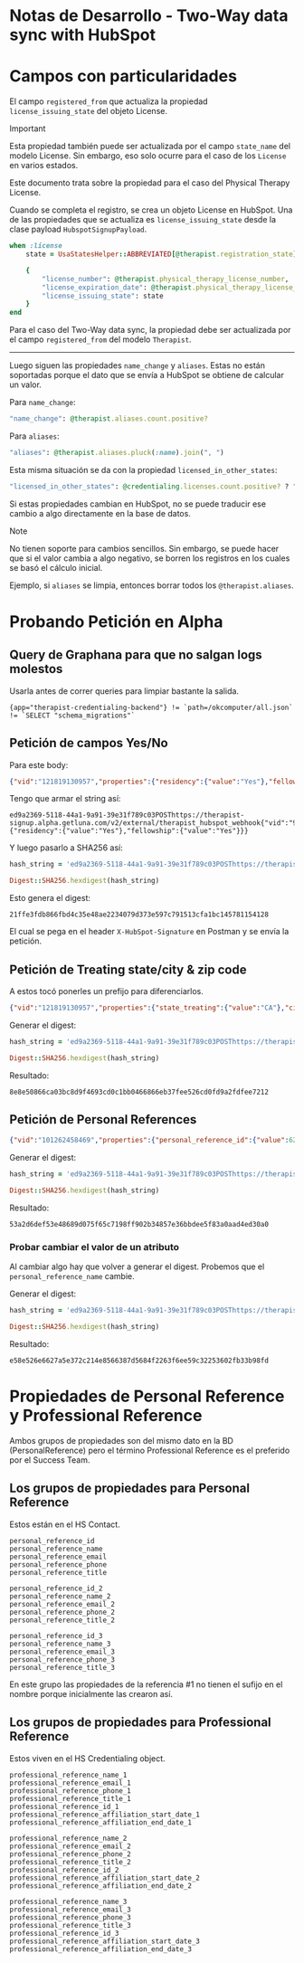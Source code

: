# Notas de Desarrollo - Two-Way data sync with HubSpot

# Campos con particularidades

El campo `registered_from` que actualiza la propiedad `license_issuing_state` del objeto License.

> [!Important]
> Esta propiedad también puede ser actualizada por el campo `state_name` del modelo License. Sin embargo, eso solo ocurre para el caso de los `License` en varios estados.
>
> Este documento trata sobre la propiedad para el caso del Physical Therapy License.

Cuando se completa el registro, se crea un objeto License en HubSpot. Una de las propiedades que se actualiza es `license_issuing_state` desde la clase payload `HubspotSignupPayload`.

```ruby
when :license
	state = UsaStatesHelper::ABBREVIATED[@therapist.registration_state]

	{
		"license_number": @therapist.physical_therapy_license_number,
		"license_expiration_date": @therapist.physical_therapy_license_expiration_date,
		"license_issuing_state": state
	}
end
```

Para el caso del Two-Way data sync, la propiedad debe ser actualizada por el campo `registered_from` del modelo `Therapist`.

---

Luego siguen las propiedades `name_change` y `aliases`. Estas no están soportadas porque el dato que se envía a HubSpot se obtiene de calcular un valor.

Para `name_change`:
```ruby
"name_change": @therapist.aliases.count.positive?
```

Para `aliases`:
```ruby
"aliases": @therapist.aliases.pluck(:name).join(", ")
```

Esta misma situación se da con la propiedad `licensed_in_other_states`:
```ruby
"licensed_in_other_states": @credentialing.licenses.count.positive? ? "Yes" : "No"
```

Si estas propiedades cambian en HubSpot, no se puede traducir ese cambio a algo directamente en la base de datos.

> [!Note]
> No tienen soporte para cambios sencillos. Sin embargo, se puede hacer que si el valor cambia a algo negativo, se borren los registros en los cuales se basó el cálculo inicial.
> 
> Ejemplo, si `aliases` se limpia, entonces borrar todos los `@therapist.aliases`.


# Probando Petición en Alpha

## Query de Graphana para que no salgan logs molestos

Usarla antes de correr queries para limpiar bastante la salida.

```
{app="therapist-credentialing-backend"} != `path=/okcomputer/all.json` != `SELECT "schema_migrations"`
```

## Petición de campos Yes/No

Para este body:
```json
{"vid":"121819130957","properties":{"residency":{"value":"Yes"},"fellowship":{"value":"Yes"}}}
```

Tengo que armar el string así:
```
ed9a2369-5118-44a1-9a91-39e31f789c03POSThttps://therapist-signup.alpha.getluna.com/v2/external/therapist_hubspot_webhook{"vid":"96251","properties":{"residency":{"value":"Yes"},"fellowship":{"value":"Yes"}}}
```

Y luego pasarlo a SHA256 así:
```ruby
hash_string = 'ed9a2369-5118-44a1-9a91-39e31f789c03POSThttps://therapist-signup.alpha.getluna.com/v2/external/therapist_hubspot_webhook{"vid":"121819130957","properties":{"residency":{"value":"Yes"},"fellowship":{"value":"Yes"}}}'

Digest::SHA256.hexdigest(hash_string)
```

Esto genera el digest:
```
21ffe3fdb866fbd4c35e48ae2234079d373e597c791513cfa1bc145781154128
```

El cual se pega en el header `X-HubSpot-Signature` en Postman y se envía la petición.


## Petición de Treating state/city & zip code

A estos tocó ponerles un prefijo para diferenciarlos.

```json
{"vid":"121819130957","properties":{"state_treating":{"value":"CA"},"city_treating":{"value":"Los Angeles"},"zip_code":{"value":"101010"}}}
```

Generar el digest:
```ruby
hash_string = 'ed9a2369-5118-44a1-9a91-39e31f789c03POSThttps://therapist-signup.alpha.getluna.com/v2/external/therapist_hubspot_webhook{"vid":"121819130957","properties":{"state_treating":{"value":"CA"},"city_treating":{"value":"Los Angeles"},"zip_code":{"value":"101010"}}}'

Digest::SHA256.hexdigest(hash_string)
```

Resultado:
```
8e8e50866ca03bc8d9f4693cd0c1bb0466866eb37fee526cd0fd9a2fdfee7212
```

## Petición de Personal References

```json
{"vid":"101262458469","properties":{"personal_reference_id":{"value":628},"personal_reference_name":{"value":"Capy Bara 1"},"personal_reference_email":{"value":"capybara_1@gmail.com"},"personal_reference_phone":{"value":"(415) 222-3434"},"personal_reference_title":{"value":"Physical Therapist"}}}
```

Generar el digest:
```ruby
hash_string = 'ed9a2369-5118-44a1-9a91-39e31f789c03POSThttps://therapist-signup.alpha.getluna.com/v2/external/therapist_hubspot_webhook{"vid":"101262458469","properties":{"personal_reference_id":{"value":628},"personal_reference_name":{"value":"Capy Bara 1"},"personal_reference_email":{"value":"capybara_1@gmail.com"},"personal_reference_phone":{"value":"(415) 222-3434"},"personal_reference_title":{"value":"Physical Therapist"}}}'

Digest::SHA256.hexdigest(hash_string)
```

Resultado:
```
53a2d6def53e48689d075f65c7198ff902b34857e36bbdee5f83a0aad4ed30a0
```

### Probar cambiar el valor de un atributo

Al cambiar algo hay que volver a generar el digest. Probemos que el `personal_reference_name` cambie.

Generar el digest:
```ruby
hash_string = 'ed9a2369-5118-44a1-9a91-39e31f789c03POSThttps://therapist-signup.alpha.getluna.com/v2/external/therapist_hubspot_webhook{"vid":"101262458469","properties":{"personal_reference_id":{"value":628},"personal_reference_name":{"value":"Mugi Wara"},"personal_reference_email":{"value":"capybara_1@gmail.com"},"personal_reference_phone":{"value":"(415) 222-3434"},"personal_reference_title":{"value":"Physical Therapist"}}}'

Digest::SHA256.hexdigest(hash_string)
```

Resultado:
```
e58e526e6627a5e372c214e8566387d5684f2263f6ee59c32253602fb33b98fd
```

# Propiedades de Personal Reference y Professional Reference

Ambos grupos de propiedades son del mismo dato en la BD (PersonalReference) pero el término Professional Reference es el preferido por el Success Team.

## Los grupos de propiedades para Personal Reference

Estos están en el HS Contact.

```
personal_reference_id
personal_reference_name
personal_reference_email
personal_reference_phone
personal_reference_title

personal_reference_id_2
personal_reference_name_2
personal_reference_email_2
personal_reference_phone_2
personal_reference_title_2

personal_reference_id_3
personal_reference_name_3
personal_reference_email_3
personal_reference_phone_3
personal_reference_title_3
```

En este grupo las propiedades de la referencia #1 no tienen el sufijo en el nombre porque inicialmente las crearon así.

## Los grupos de propiedades para Professional Reference

Estos viven en el HS Credentialing object.

```
professional_reference_name_1
professional_reference_email_1
professional_reference_phone_1
professional_reference_title_1
professional_reference_id_1
professional_reference_affiliation_start_date_1
professional_reference_affiliation_end_date_1

professional_reference_name_2
professional_reference_email_2
professional_reference_phone_2
professional_reference_title_2
professional_reference_id_2
professional_reference_affiliation_start_date_2
professional_reference_affiliation_end_date_2

professional_reference_name_3
professional_reference_email_3
professional_reference_phone_3
professional_reference_title_3
professional_reference_id_3
professional_reference_affiliation_start_date_3
professional_reference_affiliation_end_date_3
```